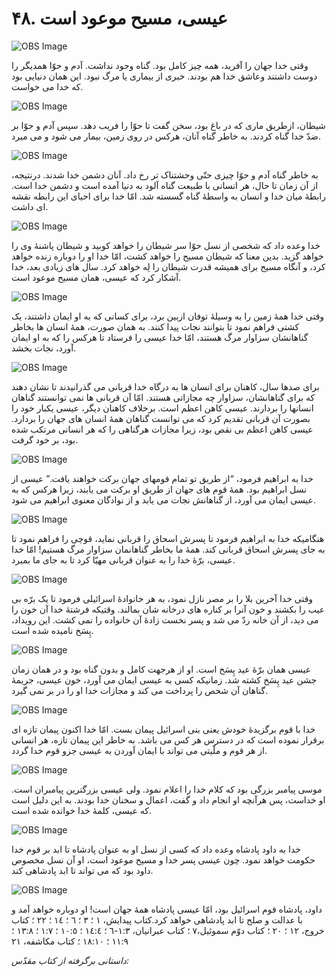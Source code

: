 # ۴۸. عیسی، مسیح موعود است

![OBS Image](https://cdn.door43.org/obs/jpg/360px/obs-en-48-01.jpg)

وقتی خدا جهان را آفرید، همه چیز کامل بود. گناه وجود نداشت. آدم و حوّا همدیگر را دوست داشتند وعاشق خدا هم بودند. خبری از بیماری یا مرگ نبود. این همان دنیایی بود که خدا می خواست.

![OBS Image](https://cdn.door43.org/obs/jpg/360px/obs-en-48-02.jpg)

شیطان، ازطریق ماری که در باغ بود، سخن گفت تا حوّا را فریب دهد. سپس آدم و حوّا بر ضدّ خدا گناه کردند. به خاطر گناه آنان، هرکس در روی زمین، بیمار می شود و می میرد.

![OBS Image](https://cdn.door43.org/obs/jpg/360px/obs-en-48-03.jpg)

به خاطر گناه آدم و حوّا چیزی حتّی وحشتناک تر رخ داد. آنان دشمن خدا شدند. درنتیجه، از آن زمان تا حال، هر انسانی با طبیعت گناه آلود به دنیا آمده است و دشمن خدا است. رابطۀ میان خدا و انسان به واسطۀ گناه گسسته شد. امّا خدا برای احیای این رابطه نقشه ای داشت.

![OBS Image](https://cdn.door43.org/obs/jpg/360px/obs-en-48-04.jpg)

خدا وعده داد که شخصی از نسل حوّا سر شیطان را خواهد کوبید و شیطان پاشنۀ وی را خواهد گزید. بدین معنا که شیطان مسیح را خواهد کشت، امّا خدا او را دوباره زنده خواهد کرد، و آنگاه مسیح برای همیشه قدرت شیطان را لِه خواهد کرد. سال های زیادی بعد، خدا آشکار کرد که عیسی، همان مسیح موعود است.

![OBS Image](https://cdn.door43.org/obs/jpg/360px/obs-en-48-05.jpg)

وقتی خدا همۀ زمین را به وسیلۀ توفان ازبین برد، برای کسانی که به او ایمان داشتند، یک کشتی فراهم نمود تا بتوانند نجات پیدا کنند. به همان صورت، همۀ انسان ها بخاطر گناهانشان سزاوار مرگ هستند، امّا خدا عیسی را فرستاد تا هرکس را که به او ایمان آورد، نجات بخشد.

![OBS Image](https://cdn.door43.org/obs/jpg/360px/obs-en-48-06.jpg)

برای صدها سال، کاهنان برای انسان ها به درگاه خدا قربانی می گذرانیدند تا نشان دهند که برای گناهانشان، سزاوار چه مجازاتی هستند. امّا آن قربانی ها نمی توانستند گناهان انسانها را بردارند. عیسی کاهن اعظم است. برخلاف کاهنان دیگر، عیسی یکبار خود را بصورت آن قربانی تقدیم کرد که می توانست گناهان همۀ انسان های جهان را بردارد. عیسی کاهن اعظم بی نقص بود، زیرا مجازات هرگناهی را که هر انسانی مرتکب شده بود، بر خود گرفت.

![OBS Image](https://cdn.door43.org/obs/jpg/360px/obs-en-48-07.jpg)

خدا به ابراهیم فرمود، “از طریق تو تمام قومهای جهان برکت خواهند یافت.” عیسی از نسل ابراهیم بود. همۀ قوم های جهان از طریق او برکت می یابند، زیرا هرکس که به عیسی ایمان می آورد، از گناهانش نجات می یابد و از نوادگان معنوی ابراهیم می شود.

![OBS Image](https://cdn.door43.org/obs/jpg/360px/obs-en-48-08.jpg)

هنگامیکه خدا به ابراهیم فرمود تا پسرش اسحاق را قربانی نماید، قوچی را فراهم نمود تا به جای پسرش اسحاق قربانی کند. همۀ ما بخاطر گناهانمان سزاوار مرگ هستیم! امّا خدا عیسی، برّۀ خدا را به عنوان قربانی مهیّا کرد تا به جای ما بمیرد.

![OBS Image](https://cdn.door43.org/obs/jpg/360px/obs-en-48-09.jpg)

وقتی خدا آخرین بلا را بر مصر نازل نمود، به هر خانوادۀ اسرائیلی فرمود تا یک برّه بی عیب را بکشند و خون آنرا بر کناره های درخانه شان بمالند. وقتیکه فرشتۀ خدا آن خون را می دید، از آن خانه ردّ می شد و پسر نخست زادۀ آن خانواده را نمی کشت. این رویداد، پِسَخ نامیده شده است.

![OBS Image](https://cdn.door43.org/obs/jpg/360px/obs-en-48-10.jpg)

عیسی همان برّۀ عید پِسَخ است. او از هرجهت کامل و بدون گناه بود و در همان زمان جشن عید پِسَخ کشته شد. زمانیکه کسی به عیسی ایمان می آورد، خون عیسی، جریمۀ گناهان آن شخص را پرداخت می کند و مجازات خدا او را در بر نمی گیرد.

![OBS Image](https://cdn.door43.org/obs/jpg/360px/obs-en-48-11.jpg)

خدا با قوم برگزیدۀ خودش یعنی بنی اسرائیل پیمان بست. امّا خدا اکنون پیمان تازه ای برقرار نموده است که در دسترس هر کس می باشد. به خاطر این پیمان تازه، هر انسانی از هر قوم و ملّیتی می تواند با ایمان آوردن به عیسی جزو قوم خدا گردد.

![OBS Image](https://cdn.door43.org/obs/jpg/360px/obs-en-48-12.jpg)

موسی پیامبر بزرگی بود که کلام خدا را اعلام نمود. ولی عیسی بزرگترین پیامبران است. او خداست، پس هرآنچه او انجام داد و گفت، اعمال و سخنان خدا بودند. به این دلیل است که عیسی، کلمۀ خدا خوانده شده است.

![OBS Image](https://cdn.door43.org/obs/jpg/360px/obs-en-48-13.jpg)

خدا به داود پادشاه وعده داد که کسی از نسل او به عنوان پادشاه تا ابد بر قوم خدا حکومت خواهد نمود. چون عیسی پسر خدا و مسیح موعود است، او آن نسل مخصوص داود بود که می تواند تا ابد پادشاهی کند.

![OBS Image](https://cdn.door43.org/obs/jpg/360px/obs-en-48-14.jpg)

داود، پادشاه قوم اسرائیل بود، امّا عیسی پادشاه همۀ جهان است! او دوباره خواهد آمد و با عدالت و صلح تا ابد پادشاهی خواهد کرد.کتاب پیدایش، ١ ؛ ٣ ؛ ٦ ؛ ١٤ ؛ ٢٢ ؛ کتاب خروج، ١٢ ؛ ٢٠ ؛ کتاب دوّم سموئیل،٧ ؛ كتاب عبرانیان، ١:٣-٦ ؛ ١٤:٤ ؛ ١٠:٥ ؛ ١:٧ ؛ ١٣:٨ ؛ ١١:٩ ؛ ١٨:١٠ ؛ کتاب مکاشفه، ٢١

_داستانی برگرفته از کتاب مقدّس:_